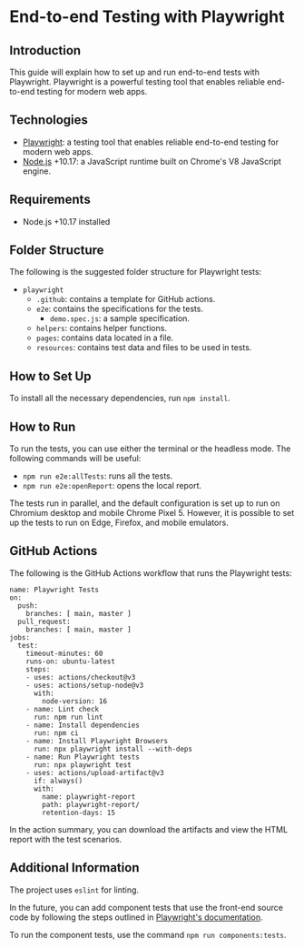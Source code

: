 # End-to-end Testing with Playwright

## Introduction

This guide will explain how to set up and run end-to-end tests with Playwright. Playwright is a powerful testing tool that enables reliable end-to-end testing for modern web apps.

## Technologies

* [Playwright](https://playwright.dev/): a testing tool that enables reliable end-to-end testing for modern web apps.
* [Node.js](https://nodejs.org/en/download/) +10.17: a JavaScript runtime built on Chrome's V8 JavaScript engine.

## Requirements

- Node.js +10.17 installed

## Folder Structure

The following is the suggested folder structure for Playwright tests:

* `playwright`
    * `.github`: contains a template for GitHub actions.
    * `e2e`: contains the specifications for the tests.
        * `demo.spec.js`: a sample specification.
    * `helpers`: contains helper functions.
    * `pages`: contains data located in a file.
    * `resources`: contains test data and files to be used in tests.

## How to Set Up

To install all the necessary dependencies, run `npm install`.

## How to Run

To run the tests, you can use either the terminal or the headless mode. The following commands will be useful:

* `npm run e2e:allTests`: runs all the tests.
* `npm run e2e:openReport`: opens the local report.

The tests run in parallel, and the default configuration is set up to run on Chromium desktop and mobile Chrome Pixel 5. However, it is possible to set up the tests to run on Edge, Firefox, and mobile emulators.

## GitHub Actions

The following is the GitHub Actions workflow that runs the Playwright tests:

```
name: Playwright Tests
on:
  push:
    branches: [ main, master ]
  pull_request:
    branches: [ main, master ]
jobs:
  test:
    timeout-minutes: 60
    runs-on: ubuntu-latest
    steps:
    - uses: actions/checkout@v3
    - uses: actions/setup-node@v3
      with:
        node-version: 16
    - name: Lint check
      run: npm run lint
    - name: Install dependencies
      run: npm ci
    - name: Install Playwright Browsers
      run: npx playwright install --with-deps
    - name: Run Playwright tests
      run: npx playwright test
    - uses: actions/upload-artifact@v3
      if: always()
      with:
        name: playwright-report
        path: playwright-report/
        retention-days: 15
```

In the action summary, you can download the artifacts and view the HTML report with the test scenarios.

## Additional Information

The project uses `eslint` for linting. 

In the future, you can add component tests that use the front-end source code by following the steps outlined in [Playwright's documentation](https://playwright.dev/docs/test-components). 

To run the component tests, use the command `npm run components:tests`.